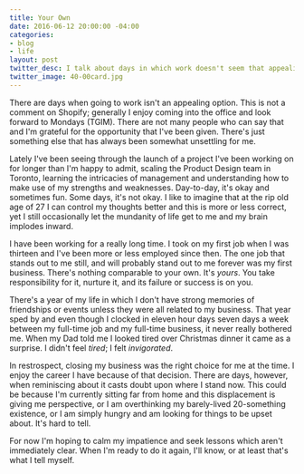 ```yaml
---
title: Your Own
date: 2016-06-12 20:00:00 -04:00
categories:
- blog
- life
layout: post
twitter_desc: I talk about days in which work doesn't seem that appealing.
twitter_image: 40-00card.jpg
---
```


There are days when going to work isn't an appealing option. This is not a comment on Shopify; generally I enjoy coming into the office and look forward to Mondays (TGIM). There are not many people who can say that and I'm grateful for the opportunity that I've been given. There's just something else that has always been somewhat unsettling for me.

Lately I've been seeing through the launch of a project I've been working on for longer than I'm happy to admit, scaling the Product Design team in Toronto, learning the intricacies of management and understanding how to make use of my strengths and weaknesses. Day-to-day, it's okay and sometimes fun. Some days, it's not okay. I like to imagine that at the rip old age of 27 I can control my thoughts better and this is more or less correct, yet I still occasionally let the mundanity of life get to me and my brain implodes inward.

I have been working for a really long time. I took on my first job when I was thirteen and I've been more or less employed since then. The one job that stands out to me still, and will probably stand out to me forever was my first business. There's nothing comparable to your own. It's *yours*. You take responsibility for it, nurture it, and its failure or success is on you.

There's a year of my life in which I don't have strong memories of friendships or events unless they were all related to my business. That year sped by and even though I clocked in eleven hour days seven days a week between my full-time job and my full-time business, it never really bothered me. When my Dad told me I looked tired over Christmas dinner it came as a surprise. I didn't feel *tired*; I felt *invigorated*.

In restrospect, closing my business was the right choice for me at the time. I enjoy the career I have because of that decision. There are days, however, when reminiscing about it casts doubt upon where I stand now. This could be because I'm currently sitting far from home and this displacement is giving me perspective, or I am overthinking my barely-lived 20-something existence, or I am simply hungry and am looking for things to be upset about. It's hard to tell.

For now I'm hoping to calm my impatience and seek lessons which aren't immediately clear. When I'm ready to do it again, I'll know, or at least that's what I tell myself.
